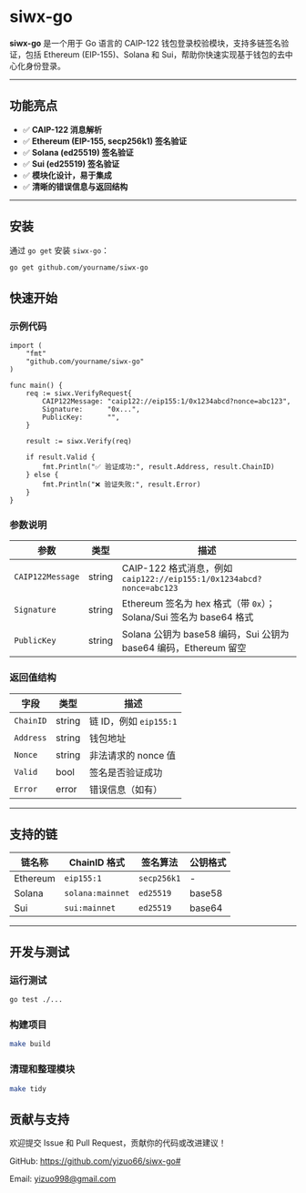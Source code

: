 # siwx-go

**siwx-go** 是一个用于 Go 语言的 CAIP-122 钱包登录校验模块，支持多链签名验证，包括 Ethereum (EIP-155)、Solana 和 Sui，帮助你快速实现基于钱包的去中心化身份登录。

---

## 功能亮点

- ✅ **CAIP-122 消息解析**  
- ✅ **Ethereum (EIP-155, secp256k1) 签名验证**  
- ✅ **Solana (ed25519) 签名验证**  
- ✅ **Sui (ed25519) 签名验证**  
- ✅ **模块化设计，易于集成**  
- ✅ **清晰的错误信息与返回结构**

---

## 安装

通过 `go get` 安装 `siwx-go`：

```bash 
go get github.com/yourname/siwx-go
```

## 快速开始

### 示例代码

```
import (
	"fmt"
	"github.com/yourname/siwx-go"
)

func main() {
	req := siwx.VerifyRequest{
		CAIP122Message: "caip122://eip155:1/0x1234abcd?nonce=abc123",
		Signature:      "0x...",
		PublicKey:      "",
	}

	result := siwx.Verify(req)

	if result.Valid {
		fmt.Println("✅ 验证成功:", result.Address, result.ChainID)
	} else {
		fmt.Println("❌ 验证失败:", result.Error)
	}
}
```

### 参数说明

| 参数            | 类型   | 描述                                                     |
|-----------------|--------|----------------------------------------------------------|
| `CAIP122Message`| string | CAIP-122 格式消息，例如 `caip122://eip155:1/0x1234abcd?nonce=abc123` |
| `Signature`     | string | Ethereum 签名为 hex 格式（带 `0x`）；Solana/Sui 签名为 base64 格式 |
| `PublicKey`     | string | Solana 公钥为 base58 编码，Sui 公钥为 base64 编码，Ethereum 留空 |

### 返回值结构

| 字段     | 类型   | 描述                   |
|----------|--------|------------------------|
| `ChainID`| string | 链 ID，例如 `eip155:1` |
| `Address`| string | 钱包地址               |
| `Nonce`  | string | 非法请求的 nonce 值    |
| `Valid`  | bool   | 签名是否验证成功       |
| `Error`  | error  | 错误信息（如有）       |

---

## 支持的链

| 链名称   | ChainID 格式  | 签名算法    | 公钥格式      |
|----------|---------------|-------------|---------------|
| Ethereum | `eip155:1`    | `secp256k1` | -             |
| Solana   | `solana:mainnet` | `ed25519`  | base58        |
| Sui      | `sui:mainnet` | `ed25519`   | base64        |

---

## 开发与测试

### 运行测试

```bash
go test ./...
```

### 构建项目
```bash
make build
```

### 清理和整理模块
```bash
make tidy
```


## 贡献与支持
欢迎提交 Issue 和 Pull Request，贡献你的代码或改进建议！

GitHub: https://github.com/yizuo66/siwx-go#

Email: yizuo998@gmail.com

